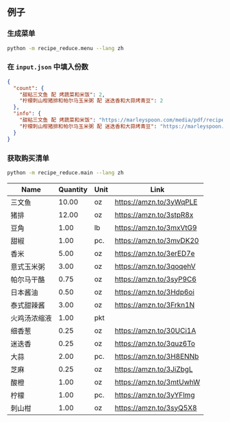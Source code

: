 ## 例子

### 生成菜单

```bash
python -m recipe_reduce.menu --lang zh
```

### 在 `input.json` 中填入份数

```json
{
  "count": {
    "甜粘三文鱼 配 烤蔬菜和米饭": 2,
    "柠檬刺山柑猪排和帕尔马玉米粥 配 迷迭香和大蒜烤青豆": 2
  },
  "info": {
    "甜粘三文鱼 配 烤蔬菜和米饭": "https://marleyspoon.com/media/pdf/recipe_cards/104233/R-104233_-_Sweet___Sticky_Salmon-CV.pdf",
    "柠檬刺山柑猪排和帕尔马玉米粥 配 迷迭香和大蒜烤青豆": "https://marleyspoon.com/media/pdf/recipe_cards/100026/R-100026_-_Lemon-Caper_Pork_Cutlets___Parmesan_Polenta-CV.pdf"
  }
}
```

### 获取购买清单

```bash
python -m recipe_reduce.main --lang zh
```

| Name         |   Quantity | Unit   | Link                    |
|--------------|------------|--------|-------------------------|
| 三文鱼       |      10.00 | oz     | https://amzn.to/3yWqPLE |
| 猪排         |      12.00 | oz     | https://amzn.to/3stpR8x |
| 豆角         |       1.00 | lb     | https://amzn.to/3mxVtG9 |
| 甜椒         |       1.00 | pc.    | https://amzn.to/3mvDK20 |
| 香米         |       5.00 | oz     | https://amzn.to/3erED7e |
| 意式玉米粥   |       3.00 | oz     | https://amzn.to/3qoqehV |
| 帕尔马干酪   |       0.75 | oz     | https://amzn.to/3syP9C6 |
| 日本酱油     |       0.50 | oz     | https://amzn.to/3Hdp6oi |
| 泰式甜辣酱   |       3.00 | oz     | https://amzn.to/3Frkn1N |
| 火鸡汤浓缩液 |       1.00 | pkt    |                         |
| 细香葱       |       0.25 | oz     | https://amzn.to/30UCi1A |
| 迷迭香       |       0.25 | oz     | https://amzn.to/3quz6To |
| 大蒜         |       2.00 | pc.    | https://amzn.to/3H8ENNb |
| 芝麻         |       0.25 | oz     | https://amzn.to/3JiZbgL |
| 酸橙         |       1.00 | oz     | https://amzn.to/3mtUwhW |
| 柠檬         |       1.00 | pc.    | https://amzn.to/3yYFlmg |
| 刺山柑       |       1.00 | oz     | https://amzn.to/3syQ5X8 |
